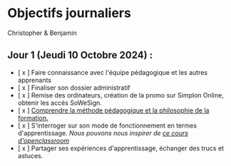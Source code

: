 # Objectifs journaliers

Christopher & Benjamin

## Jour 1 (Jeudi 10 Octobre 2024) :

- [ x ] Faire connaissance avec l'équipe pédagogique et les autres apprenants
- [ x ] Finaliser son dossier administratif
- [ x ] Remise des ordinateurs, création de la promo sur Simplon Online, obtenir les accès SoWeSign.
- [ x ] [Comprendre la méthode pédagogique et la philosophie de la formation.](https://simplonline.co/briefs/df8d41af-56a4-474c-81f6-27715303ea73)
- [ x ] S'interroger sur son mode de fonctionnement en termes d'apprentissage. _Nous pouvons nous inspirer de [ce cours d'openclassroom](https://openclassrooms.com/fr/courses/4312781-apprenez-a-apprendre/4807461-explorez-vos-differentes-intelligences)_
- [ x ] Partager ses expériences d'apprentissage, échanger des trucs et astuces.
